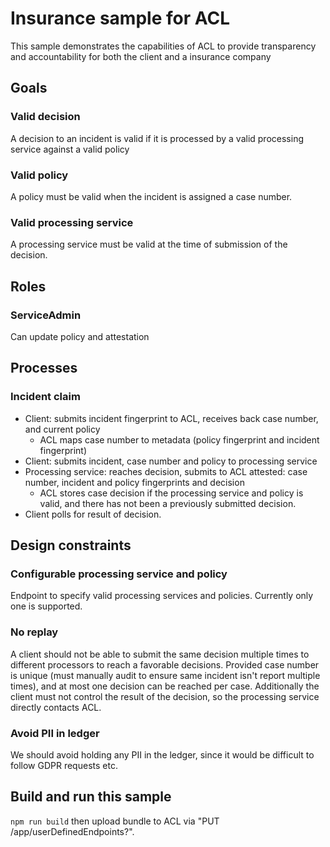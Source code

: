 # Insurance sample for ACL

This sample demonstrates the capabilities of ACL to provide transparency and accountability for both the client and a insurance company

## Goals

### Valid decision

A decision to an incident is valid if it is processed by a valid processing service against a valid policy

### Valid policy

A policy must be valid when the incident is assigned a case number.

### Valid processing service

A processing service must be valid at the time of submission of the decision.

## Roles

### ServiceAdmin
Can update policy and attestation

## Processes

### Incident claim

- Client: submits incident fingerprint to ACL, receives back case number, and current policy
  - ACL maps case number to metadata (policy fingerprint and incident fingerprint)
- Client: submits incident, case number and policy to processing service
- Processing service: reaches decision, submits to ACL attested: case number, incident and policy fingerprints and decision
  - ACL stores case decision if the processing service and policy is valid, and there has not been a previously submitted decision.
- Client polls for result of decision.

## Design constraints

### Configurable processing service and policy

Endpoint to specify valid processing services and policies.
Currently only one is supported.

### No replay

A client should not be able to submit the same decision multiple times to different processors to reach a favorable decisions.
Provided case number is unique (must manually audit to ensure same incident isn't report multiple times), and at most one decision can be reached per case.
Additionally the client must not control the result of the decision, so the processing service directly contacts ACL.

### Avoid PII in ledger

We should avoid holding any PII in the ledger, since it would be difficult to follow GDPR requests etc.

## Build and run this sample

`npm run build` then upload bundle to ACL via "PUT <url>/app/userDefinedEndpoints?<api-version>".
